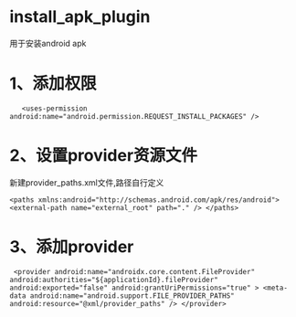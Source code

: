 # install_apk_plugin

用于安装android apk

# 1、添加权限
`    <uses-permission android:name="android.permission.REQUEST_INSTALL_PACKAGES" />
`
# 2、设置provider资源文件
新建provider_paths.xml文件,路径自行定义

`<paths xmlns:android="http://schemas.android.com/apk/res/android">
     <external-path
         name="external_root"
         path="." />
 </paths>`

# 3、添加provider
` <provider
                 android:name="androidx.core.content.FileProvider"
                 android:authorities="${applicationId}.fileProvider"
                 android:exported="false"
                 android:grantUriPermissions="true"
               >
             <meta-data
                     android:name="android.support.FILE_PROVIDER_PATHS"
                     android:resource="@xml/provider_paths"
                      />
         </provider>`